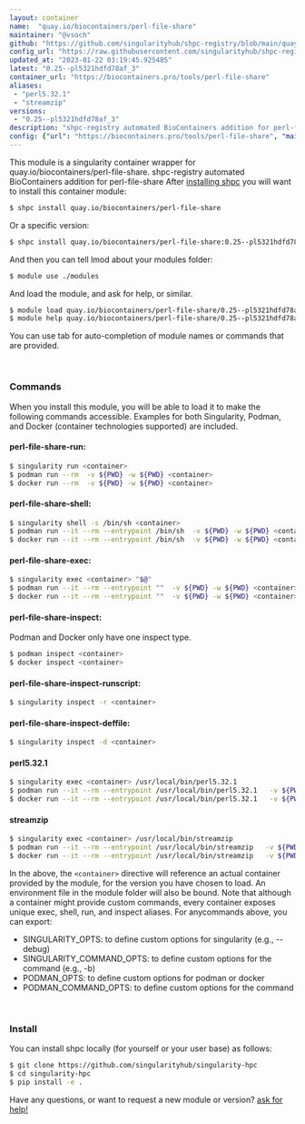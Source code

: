 ```yaml
---
layout: container
name:  "quay.io/biocontainers/perl-file-share"
maintainer: "@vsoch"
github: "https://github.com/singularityhub/shpc-registry/blob/main/quay.io/biocontainers/perl-file-share/container.yaml"
config_url: "https://raw.githubusercontent.com/singularityhub/shpc-registry/main/quay.io/biocontainers/perl-file-share/container.yaml"
updated_at: "2023-01-22 03:19:45.925485"
latest: "0.25--pl5321hdfd78af_3"
container_url: "https://biocontainers.pro/tools/perl-file-share"
aliases:
 - "perl5.32.1"
 - "streamzip"
versions:
 - "0.25--pl5321hdfd78af_3"
description: "shpc-registry automated BioContainers addition for perl-file-share"
config: {"url": "https://biocontainers.pro/tools/perl-file-share", "maintainer": "@vsoch", "description": "shpc-registry automated BioContainers addition for perl-file-share", "latest": {"0.25--pl5321hdfd78af_3": "sha256:6135eb9dc08f04cb2218c16429e487ff3d7abf4e9b5fadbeb478b034d8ebab62"}, "tags": {"0.25--pl5321hdfd78af_3": "sha256:6135eb9dc08f04cb2218c16429e487ff3d7abf4e9b5fadbeb478b034d8ebab62"}, "docker": "quay.io/biocontainers/perl-file-share", "aliases": {"perl5.32.1": "/usr/local/bin/perl5.32.1", "streamzip": "/usr/local/bin/streamzip"}}
---
```


This module is a singularity container wrapper for quay.io/biocontainers/perl-file-share.
shpc-registry automated BioContainers addition for perl-file-share
After [installing shpc](#install) you will want to install this container module:


```bash
$ shpc install quay.io/biocontainers/perl-file-share
```

Or a specific version:

```bash
$ shpc install quay.io/biocontainers/perl-file-share:0.25--pl5321hdfd78af_3
```

And then you can tell lmod about your modules folder:

```bash
$ module use ./modules
```

And load the module, and ask for help, or similar.

```bash
$ module load quay.io/biocontainers/perl-file-share/0.25--pl5321hdfd78af_3
$ module help quay.io/biocontainers/perl-file-share/0.25--pl5321hdfd78af_3
```

You can use tab for auto-completion of module names or commands that are provided.

<br>

### Commands

When you install this module, you will be able to load it to make the following commands accessible.
Examples for both Singularity, Podman, and Docker (container technologies supported) are included.

#### perl-file-share-run:

```bash
$ singularity run <container>
$ podman run --rm  -v ${PWD} -w ${PWD} <container>
$ docker run --rm  -v ${PWD} -w ${PWD} <container>
```

#### perl-file-share-shell:

```bash
$ singularity shell -s /bin/sh <container>
$ podman run --it --rm --entrypoint /bin/sh  -v ${PWD} -w ${PWD} <container>
$ docker run --it --rm --entrypoint /bin/sh  -v ${PWD} -w ${PWD} <container>
```

#### perl-file-share-exec:

```bash
$ singularity exec <container> "$@"
$ podman run --it --rm --entrypoint ""  -v ${PWD} -w ${PWD} <container> "$@"
$ docker run --it --rm --entrypoint ""  -v ${PWD} -w ${PWD} <container> "$@"
```

#### perl-file-share-inspect:

Podman and Docker only have one inspect type.

```bash
$ podman inspect <container>
$ docker inspect <container>
```

#### perl-file-share-inspect-runscript:

```bash
$ singularity inspect -r <container>
```

#### perl-file-share-inspect-deffile:

```bash
$ singularity inspect -d <container>
```


#### perl5.32.1

```bash
$ singularity exec <container> /usr/local/bin/perl5.32.1
$ podman run --it --rm --entrypoint /usr/local/bin/perl5.32.1   -v ${PWD} -w ${PWD} <container> -c " $@"
$ docker run --it --rm --entrypoint /usr/local/bin/perl5.32.1   -v ${PWD} -w ${PWD} <container> -c " $@"
```


#### streamzip

```bash
$ singularity exec <container> /usr/local/bin/streamzip
$ podman run --it --rm --entrypoint /usr/local/bin/streamzip   -v ${PWD} -w ${PWD} <container> -c " $@"
$ docker run --it --rm --entrypoint /usr/local/bin/streamzip   -v ${PWD} -w ${PWD} <container> -c " $@"
```



In the above, the `<container>` directive will reference an actual container provided
by the module, for the version you have chosen to load. An environment file in the
module folder will also be bound. Note that although a container
might provide custom commands, every container exposes unique exec, shell, run, and
inspect aliases. For anycommands above, you can export:

 - SINGULARITY_OPTS: to define custom options for singularity (e.g., --debug)
 - SINGULARITY_COMMAND_OPTS: to define custom options for the command (e.g., -b)
 - PODMAN_OPTS: to define custom options for podman or docker
 - PODMAN_COMMAND_OPTS: to define custom options for the command

<br>

### Install

You can install shpc locally (for yourself or your user base) as follows:

```bash
$ git clone https://github.com/singularityhub/singularity-hpc
$ cd singularity-hpc
$ pip install -e .
```

Have any questions, or want to request a new module or version? [ask for help!](https://github.com/singularityhub/singularity-hpc/issues)